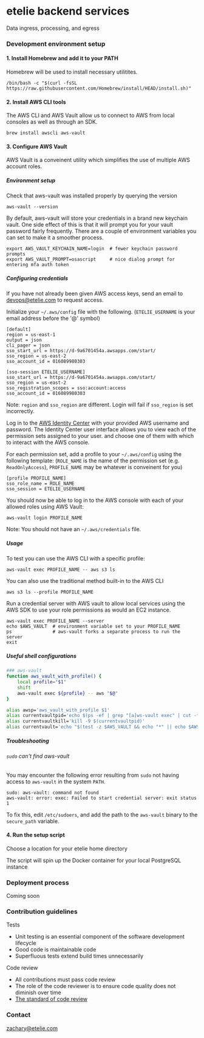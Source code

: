 # etelie backend services
Data ingress, processing, and egress

### Development environment setup

#### 1. Install Homebrew and add it to your PATH

Homebrew will be used to install necessary utilitites.

    /bin/bash -c "$(curl -fsSL https://raw.githubusercontent.com/Homebrew/install/HEAD/install.sh)"

#### 2. Install AWS CLI tools

The AWS CLI and AWS Vault allow us to connect to AWS from local consoles as well as through an SDK.

    brew install awscli aws-vault


#### 3. Configure AWS Vault

AWS Vault is a conveinent utility which simplifies the use of multiple AWS account roles.

##### Environment setup

Check that aws-vault was installed properly by querying the version

    aws-vault --version

By default, aws-vault will store your credentials in a brand new keychain vault. One side effect of this is that it will prompt you for your vault password fairly frequently. There are a couple of environment variables you can set to make it a smoother process.

    export AWS_VAULT_KEYCHAIN_NAME=login  # fewer keychain password prompts
    export AWS_VAULT_PROMPT=osascript     # nice dialog prompt for entering mfa auth token

##### Configuring credentials

If you have not already been given AWS access keys, send an email to devops@etelie.com to request access.

Initialize your `~/.aws/config` file with the following. (`ETELIE_USERNAME` is your email address before the '@' symbol)

```properties
[default]
region = us-east-1
output = json
cli_pager = json
sso_start_url = https://d-9a6701454a.awsapps.com/start/
sso_region = us-east-2
sso_account_id = 016089980303

[sso-session ETELIE_USERNAME]
sso_start_url = https://d-9a6701454a.awsapps.com/start/
sso_region = us-east-2
sso_registration_scopes = sso:account:access
sso_account_id = 016089980303
```

Note: `region` and `sso_region` are different. Login will fail if `sso_region` is set incorrectly.

Log in to the [AWS Identity Center](https://d-9a6701454a.awsapps.com/start/) with your provided AWS username and password. The Identity Center user interface allows you to view each of the permission sets assigned to your user.  and choose one of them with which to interact with the AWS console. 

For each permission set, add a profile to your `~/.aws/config` using the following template: (`ROLE_NAME` is the name of the permission set (e.g. `ReadOnlyAccess`), `PROFILE_NAME` may be whatever is conveinent for you)

```properties
[profile PROFILE_NAME]
sso_role_name = ROLE_NAME
sso_session = ETELIE_USERNAME
```

You should now be able to log in to the AWS console with each of your allowed roles using AWS Vault:

    aws-vault login PROFILE_NAME

Note: You should not have an `~/.aws/credentials` file.

##### Usage

To test you can use the AWS CLI with a specific profile:

    aws-vault exec PROFILE_NAME -- aws s3 ls

You can also use the traditional method built-in to the AWS CLI

    aws s3 ls --profile PROFILE_NAME

Run a credential server with AWS vault to allow local services using the AWS SDK to use your role permissions as would an EC2 instance.

    aws-vault exec PROFILE_NAME --server
    echo $AWS_VAULT  # environment variable set to your PROFILE_NAME
    ps               # aws-vault forks a separate process to run the server
    exit

##### Useful shell configurations

```sh
### aws-vault
function aws_vault_with_profile() {
    local profile="$1"
    shift
    aws-vault exec ${profile} -- aws "$@"
}

alias awsp='aws_vault_with_profile $1'
alias currentvaultpid='echo $(ps -ef | grep "[a]ws-vault exec" | cut -f3 --delim=" ")'
alias currentvaultkill='kill -9 $(currentvaultpid)'
alias currentvault='echo "$(test -z $AWS_VAULT && echo "*" || echo $AWS_VAULT) $(currentvaultpid)"'
```

##### Troubleshooting

###### `sudo` can't find aws-vault
You may encounter the following error resulting from `sudo` not having access to `aws-vault` in the system `PATH`.

    sudo: aws-vault: command not found
    aws-vault: error: exec: Failed to start credential server: exit status 1

To fix this, edit `/etc/sudoers`, and add the path to the `aws-vault` binary to the `secure_path` variable.

#### 4. Run the setup script
Choose a location for your etelie home directory

The script will spin up the Docker container for your local PostgreSQL instance

### Deployment process
Coming soon

### Contribution guidelines
Tests
- Unit testing is an essential component of the software development lifecycle
- Good code is maintainable code
- Superfluous tests extend build times unnecessarily

Code review
- All contributions must pass code review
- The role of the code reviewer is to ensure code quality does not diminish over time
- [The standard of code review](https://google.github.io/eng-practices/review/reviewer/standard.html)

### Contact
zachary@etelie.com

